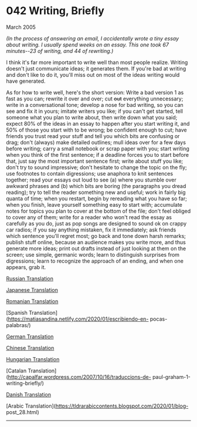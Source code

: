 # 042 Writing,  Briefly


  
 
  
 March 2005   
  
 _(In the process of answering an email, I accidentally wrote a tiny essay about writing. I usually spend weeks on an essay. This one took 67 minutes--23 of writing, and  44 of rewriting.)_   
  
 I think it's far more important to write well than most people realize. Writing doesn't just communicate ideas; it generates them. If you're bad at writing and don't like to do it, you'll miss out on most of the ideas writing would have generated.   
  
 As for how to write well, here's the short version: Write a bad version 1 as fast as you can; rewrite it over and over; cut ~~out~~ everything unnecessary; write in a conversational tone; develop a nose for bad writing, so you can see and fix it in yours; imitate writers you like; if you can't get started, tell someone what you plan to write about, then write down what you said; expect 80% of the ideas in an essay to happen after you start writing it, and 50% of those you start with to be wrong; be confident enough to cut; have friends you trust read your stuff and tell you which bits are confusing or drag; don't (always) make detailed outlines; mull ideas over for a few days before writing; carry a small notebook or scrap paper with you; start writing when you think of the first sentence; if a deadline forces you to start before that, just say the most important sentence first; write about stuff you like; don't try to sound impressive; don't hesitate to change the topic on the fly; use footnotes to contain digressions; use anaphora to knit sentences together; read your essays out loud to see (a) where you stumble over awkward phrases and (b) which bits are boring (the paragraphs you dread reading); try to tell the reader something new and useful; work in fairly big quanta of time; when you restart, begin by rereading what you have so far; when you finish, leave yourself something easy to start with; accumulate notes for topics you plan to cover at the bottom of the file; don't feel obliged to cover any of them; write for a reader who won't read the essay as carefully as you do, just as pop songs are designed to sound ok on crappy car radios;  if you say anything mistaken, fix it immediately; ask friends which sentence you'll regret most; go back and tone down harsh remarks; publish stuff online, because an audience makes you write more, and thus generate more ideas; print out drafts instead of just looking at them on the screen; use simple, germanic words; learn to distinguish surprises from digressions; learn to recognize the approach of an ending, and when one appears, grab it.   
  
 
  
 
  
 
  
 [Russian Translation](http://www.livejournal.com/users/thesz/5621.html)   
  
 [Japanese Translation](http://d.hatena.ne.jp/doyu/20050523)   
  
 
  
 [Romanian Translation](http://ro.goobix.com/pg/writing44/)   
  
 [Spanish Translation](https://matiasandina.netlify.com/2020/01/escribiendo-en- pocas-palabras/)   
  
 
  
 [German Translation](http://wiki.njh.eu/Schreiben_-_kurz_gefasst)   
  
 [Chinese Translation](http://cs.unm.edu/~cliu/WritingBriefly_by_pg.htm)   
  
 
  
 [Hungarian Translation](http://idp1.blog.hu/)   
  
 [Catalan Translation](http://capalfar.wordpress.com/2007/10/16/traduccions-de- paul-graham-1-writing-briefly/)   
  
 
  
 [Danish Translation](http://baltzersen.info/articles/writing_briefly.php)   
  
 [Arabic Translation](https://tldrarabiccontents.blogspot.com/2020/01/blog- post_28.html)   
  
 
  
 
  
 
  
 
  
 

 
* * *
 

 

